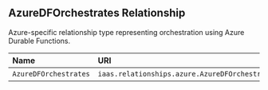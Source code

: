 ## AzureDFOrchestrates Relationship

Azure-specific relationship type representing orchestration using Azure Durable Functions.

| Name | URI | Version | Derived From |
|:---- |:--- |:------- |:------------ |
| `AzureDFOrchestrates` | `iaas.relationships.azure.AzureDFOrchestrates` | 1.0.0 | `iaas.relationships.abstract.Orchestrates` |
